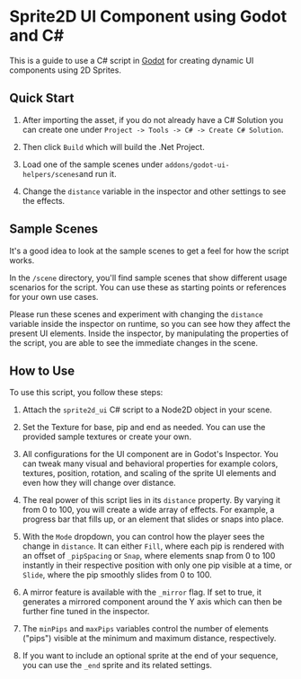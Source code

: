 # Sprite2D UI Component using Godot and C#

This is a guide to use a C# script in [Godot](https://godotengine.org/) for creating dynamic UI components using 2D Sprites. 

## Quick Start

1.  After importing the asset, if you do not already have a C# Solution you can create one under `Project -> Tools -> C# -> Create C# Solution`.

2. Then click `Build` which will build the .Net Project.

3. Load one of the sample scenes under `addons/godot-ui-helpers/scenes`and run it.

4. Change the `distance` variable in the inspector and other settings to see the effects.

## Sample Scenes

It's a good idea to look at the sample scenes to get a feel for how the script works.

In the `/scene` directory, you'll find sample scenes that show different usage scenarios for the script. You can use these as starting points or references for your own use cases.

Please run these scenes and experiment with changing the `distance` variable inside the inspector on runtime, so you can see how they affect the present UI elements. Inside the inspector, by manipulating the properties of the script, you are able to see the immediate changes in the scene.

## How to Use

To use this script, you follow these steps:

1. Attach the `sprite2d_ui` C# script to a Node2D object in your scene.

2. Set the Texture for base, pip and end as needed. You can use the provided sample textures or create your own.

3. All configurations for the UI component are in Godot's Inspector. You can tweak many visual and behavioral properties for example colors, textures, position, rotation, and scaling of the sprite UI elements and even how they will change over distance. 

4. The real power of this script lies in its `distance` property. By varying it from 0 to 100, you will create a wide array of effects. For example, a progress bar that fills up, or an element that slides or snaps into place.

5. With the `Mode` dropdown, you can control how the player sees the change in `distance`. It can either `Fill`,  where each pip is rendered with an offset of `_pipSpacing` or `Snap`, where elements snap from 0 to 100 instantly in their respective position with only one pip visible at a time, or `Slide`, where the pip smoothly slides from 0 to 100.

6. A mirror feature is available with the `_mirror` flag. If set to true, it generates a mirrored component around the Y axis which can then be further fine tuned in the inspector.

7. The `minPips` and `maxPips` variables control the number of elements ("pips") visible at the minimum and maximum distance, respectively.

8. If you want to include an optional sprite at the end of your sequence, you can use the `_end` sprite and its related settings.
